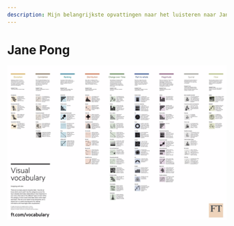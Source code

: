 ```yaml
---
description: Mijn belangrijkste opvattingen naar het luisteren naar Jane Pong
---
```


# Jane Pong

 

![](../.gitbook/assets/schermafbeelding-2020-09-03-om-13.32.25.png)

